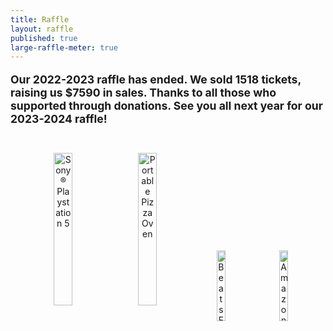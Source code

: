 ```yaml
---
title: Raffle
layout: raffle
published: true
large-raffle-meter: true
---
```

<style>

.raffle-picture {
	vertical-align: middle;
	padding: 0px 7px;
	width: 17%;
}
.raffle-picture.vertical {
	padding: 0px 5px;
	width: 11%;
}
.raffle-picture.big {
	padding: 0px 5px;
	width: 25%;
}
#raffle-pictures {
	padding: 10px;
}
#raffle-picture-helper {
	display: inline-block;
	height: 100%;
	vertical-align: middle;
}
#raffle-divider {
	display: block; /* Don't worry, it's made visible by the JS */ /* Not anymore :) */
	height: 5px;
	margin-top: -7.5px;
	color: #020579;
	background-color: #020579;
	border: none;
	border-radius: 2px;
}

@media screen and (max-width: 640px) {
	#raffle-pictures {
		display: none;
	}
}
</style>

<!--  The annual <a href="http://www.farmingtonfor.org"> Farmington Friends of Robotics</a> raffle to support The 2nd Law Enforcers is currently underway! Hurry to buy a raffle ticket before the final day on Wednesday, January 4th, 2023. The drawing will be held on January 7th, 2023. <b>Tickets are $5 each</b>. We will be holding selling events at local businesses in Farmington. Check our <a href="/calendar">Team Calendar</a> for future event times and dates!-->


<div id="goal" class="centered">
	<p style="font-size:1.1rem">
		<strong>Our 2022-2023 raffle has ended. We sold 1518 tickets, raising us $7590 in sales. Thanks to all those who supported through donations. See you all next year for our 2023-2024 raffle!</strong>
	</p>
</div>
<br>
<div id="raffle-pictures" class="info-box" align="center">
	<div id="raffle-picture-helper">
		<img class="raffle-picture big" alt='Sony® Playstation 5' src="{{ site.url }}/assets/img/raffle/ps5.png">
		<img class="raffle-picture big" alt="Portable Pizza Oven" src="{{ site.url }}/assets/img/raffle/pizzaOven.png">
		<img class="raffle-picture" alt="Beats Fit Pro Earbuds" src="{{ site.url }}/assets/img/raffle/beats.png">
		<img class="raffle-picture" alt="Amazon Gift Card" src="{{ site.url }}/assets/img/raffle/amazon_gift_card.png">
	</div>
</div>
<br>

<!--
<h3><b>Congratulations to our winners!</b></h3>
<ol id="raffle-prizes">
	<li>Lauren LaDuke (Ticket 2409-FHSR-5036) - Sony® Playstation 5</li>
	<li>Kerry Tharpe (Ticket 0448) - Portable Pizza Oven</li>
	<li>Terry Czerwinski (Ticket 2431-FHSR-5096) - Beats Fit Pro Earbuds</li>
	<li>Angela Nero (Ticket 0025) - $178 Amazon Gift Card</li>
	<li>Barbara Jackie (Ticket 0069) - $100 Amazon Gift Card</li>
</ol> 
-->

<br>

<!-- <h3><b>We have 5 prizes in total!</b></h3>
<ul id="raffle-prizes">
	<li>1st Prize – PS5 (value $500)</li>
	<li>2nd Prize – Portable Pizza Oven (Retail value $399)</li>
	<li>3rd Prize – Beats Fit Pro Earbuds (Retail value $199)</li>
	<li>4th Prize – $178 Gift Card</li>
	<li>5th Prize – $100 Gift Card</li>
</ul> 
-->
<!--
<div id="raffle-button" class="centered">
	<a style="font-size:2rem;" class="btn" href="https://fhsrobotics.charityraffles.org/" target="_blank" rel="noopener noreferrer"><strong>Buy tickets</strong></a>
	<p style="margin:1px;">Hosted by <a href="https://chance2win.org/" target="_blank" rel="noopener noreferrer">Chance2Win</a></p>
</div>
-->
<div class="info-box">
	<div id="container1">
		<a href="http://www.farmingtonfor.org"><img id="logo" alt="Farmington Friends of Robotics Logo" src="{{ site.url }}/assets/img/sponsors/ffor-logo.png"></a>
		<div id="container2">
		<div style="margin-bottom:5px;">If you missed the <!-- don't want to buy a ticket for the -->raffle, but still want to support our team, you may make a direct donation through Farmington Friends of Robotics (FOR), our 501(c)3 booster organization.</div>
		<div style="margin-top:5px;">It is a non-profit organization consisting of parents, mentors, and supporters of robotics in Farmington.</div>
		<div class="centered" style="margin-top:5px;"><a class="btn" href="https://farmingtonfor.square.site/" target="_blank" rel="noopener noreferrer">Click here to donate</a></div>
		</div>
	</div>
</div>

<hr>

<div id="about-us">
	<h3>About Us</h3>
	<p>
		The Farmington High School FIRST Robotics Team 178, the Enforcers, was founded 25 years ago when a group of high school students and educators,
		excited about STEM, formed a partnership with professional engineers from local technology companies. Together we participate in FIRST (For Inspiration
		and Recognition of Science and Technology). FIRST was founded by entrepreneur Dean Kamen, inventor of the Segway and iBOT wheelchair. Each year, high school
		teams across the world work year-round and compete in the FIRST Robotics Competition. In early January, FIRST announces the engineering challenge for the year,
		kicking off our eight week build season. The robot must be completed by late-February to be ready for competitions throughout March and April. Students spend multiple
		days of the week working on the robot as well as community outreach to spread STEM ideas. Engineering mentors help us tackle the challenge as we achieve our science,
		technology, and engineering dreams. The build season includes all aspects of a real-life technical design process, including development, design, planning, and marketing.
		It is intended to inspire students to become leaders in high-tech engineering, scientific, and technological fields. More information about our team can be found below.
	</p>
	<div id="promo-video" class="centered">
		<iframe width="560" height="315" src="https://www.youtube.com/embed/mhCyE5Mf1gE" title="YouTube video player" frameborder="0" allow="accelerometer; autoplay; clipboard-write; encrypted-media; gyroscope; picture-in-picture" allowfullscreen></iframe>
	</div>

</div>

<div id="achievements">
	<h3>Achievements</h3>
	<p>
		In past years, the Enforcers have accomplished great feats in the spirit of gracious professionalism and community outreach. We've won one of FIRST's most prestigious awards,
		the Engineering Inspiration Award, a total of 8 times as a result of our outreach efforts alongside awards for our robot performance at competitions. 
	</p>
</div>

<div class="centered">
		<img alt="Robotics Hallway" src="{{ site.url }}/assets/img/robotHallway.png" width="560" height="315">
	</div>

<div id="our-mission">
	<h3>Our Mission</h3>
	<p>
		As part of FIRST's mission, we also spend a lot of time spreading STEM ideas in our community through our outreach events. We've run, hosted, and participated in events
		that spread FIRST values to people across Connecticut, sharing our love and passion for STEM with anyone who's willing to learn. We've partnered with the Farmington Public
		Schools with events like Hour of Code, STEAM Day, and the FIRST FLL Challenge through both mentoring and leadership. Our partnership with Farmington Continuing Education
		has made it possible for young students to participate in FIRST Lego League Discover and Explore teams. We support and mentor approximately 12 teams in the Farmington
		Valley each year. We have also partnered with the local public library on their STEM Maker Faire event.
	</p>
</div>

<br>

<br>
